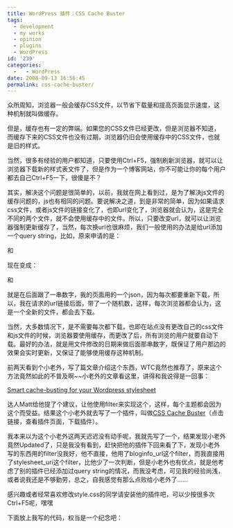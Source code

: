 ```yaml
---
title: WordPress 插件：CSS Cache Buster
tags:
  - development
  - my works
  - opinion
  - plugins
  - WordPress
id: '239'
categories:
  -   - WordPress
date: 2008-09-13 16:56:45
permalink: css-cache-buster/
---
```


众所周知，浏览器一般会缓存CSS文件，以节省下载量和提高页面显示速度，这种机制就叫做缓存。

但是，缓存也有一定的弊端。如果您的CSS文件已经更改，但是浏览器不知道，而缓存下来的CSS文件也没有过期，浏览器仍旧会使用缓存中的CSS文件，也就是旧的样式。

当然，很多有经验的用户都知道，只要使用Ctrl+F5，强制刷新浏览器，就可以让浏览器下载新的样式表文件了，但是作为一个博客网站，你不可能让你的每个用户都去自己Ctrl+F5一下，很傻是不？
<!-- more -->
其实，解决这个问题是很简单的，以前，我就在网上看到过，是为了解决js文件的缓存问题的，js也有相同的问题。要说解决之道，到是非常的简单，因为如果请求css文件，或者js文件的链接变化了，也即url变化了，浏览器就会认为，这是完全不同的两个文件，就不会使用缓存中的文件。所以，只要改变url，就可以让浏览器强制更新缓存了，当然，每次换url也很麻烦，我们一般使用的办法是给url添加一个query string，比如，原来申请的是：

<link rel='stylesheet' href='http://localhost/wp25/wp-content/default/style.css' type='text/css' />

和

<script src='http://localhost/wp25/wp-content/default/custom.js' type='text/javascript'></script>

现在变成：

<link rel='stylesheet' href='http://localhost/wp25/wp-content/default/style.css?120012022' type='text/css' />

和

<script src='http://localhost/wp25/wp-content/default/custom.js?12345678' type='text/javascript'></script>

就是在后面跟了一串数字，我的页面用的一个json，因为每次都要重新下载，所以，我在请求的url链接后面，带了一个随机数，这样，每次浏览器都会认为，这是一个全新的文件，都会去下载。

当然，大多数情况下，是不需要每次都下载，也即在站点没有更改自己的css文件和js文件的时候，浏览器要使用缓存，而更改了后，所有浏览的用户就要自动下载。最好的办法，就是用文件修改的日期来做后面那串数字，既保证了用户那边的效果会实时更新，又保证了能够使用缓存这种机制。

前两天看到个小老外，写了篇文章介绍这个东西，WTC竟然也推荐了，原来这个方法竟然如此的不普及啊~~小老外的文章看这里，讲得和我说得是一回事：

[Smart cache-busting for your Wordpress stylesheet](http://www.alistercameron.com/2008/09/10/smart-cache-busting-for-your-wordpress-stylesheet/)

达人Matt给他提了个建议，让他使用filter来实现这个，这样，每个主题都会因为这个而受益。结果这个小老外就去写了一个插件，叫做[CSS Cache Buster](http://www.alistercameron.com/2008/09/12/wordpress-plugin-css-cache-buster/)（点击链接，查看插件页面，下载插件）。

我本来以为这个小老外这两天迟迟没有动手呢，我就先写了一个，结果发现小老外竟然Updated了，只是我没有看到，赶快把他的插件下回来看了下，发现小老外写的东西用的filter没我好，他不直接，他用了bloginfo_url这个filter，而我直接用了stylesheet_uri这个filter，比他少了一次判断，但是小老外也有优点，就是他考虑了别的插件已经添加过query string的情况，而我没考虑，可见我的经验尚浅，或者说我还是不够勤劳，总之，自我感觉有那么点败给小老外了……

感兴趣或者经常喜欢修改style.css的同学请安装他的插件吧，可以少按很多次Ctrl+F5呢，嘿嘿

下面放上我写的代码，权当是一个纪念吧：